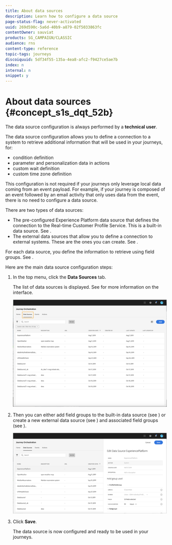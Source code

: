 ```yaml
---
title: About data sources
description: Learn how to configure a data source 
page-status-flag: never-activated
uuid: 269d590c-5a6d-40b9-a879-02f5033863fc
contentOwner: sauviat
products: SG_CAMPAIGN/CLASSIC
audience: rns
content-type: reference
topic-tags: journeys
discoiquuid: 5df34f55-135a-4ea8-afc2-f9427ce5ae7b
index: n
internal: n
snippet: y
---
```


# About data sources {#concept_s1s_dqt_52b}

The data source configuration is always performed by a **technical user**.

The data source configuration allows you to define a connection to a system to retrieve additional information that will be used in your journeys, for:

* condition definition
* parameter and personalization data in actions
* custom wait definition
* custom time zone definition

This configuration is not required if your journeys only leverage local data coming from an event payload. For example, if your journey is composed of an event followed by an email activity that only uses data from the event, there is no need to configure a data source.

There are two types of data sources:

* The pre-configured Experience Platform data source that defines the connection to the Real-time Customer Profile Service. This is a built-in data source. See [](../datasource/dsplatform.md).
* The external data sources that allow you to define a connection to external systems. These are the ones you can create. See [](../datasource/dsexternal.md).

For each data source, you define the information to retrieve using field groups. See [](../datasource/dsfield.md).

Here are the main data source configuration steps:

1. In the top menu, click the **Data Sources** tab.

    The list of data sources is displayed. See [](../about/aboutinterface.md) for more information on the interface.

    ![](../assets/journey18.png)

1. Then you can either add field groups to the built-in data source (see [](../datasource/dsplatform.md)) or create a new external data source (see [](../datasource/dsexternal.md)) and associated field groups (see [](../datasource/dsfield.md)).

    ![](../assets/journey23.png)

1. Click **Save**. 

    The data source is now configured and ready to be used in your journeys.
